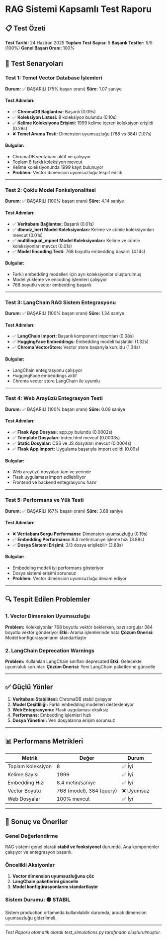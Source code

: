 # RAG Sistemi Kapsamlı Test Raporu

## 📋 Test Özeti
**Test Tarihi:** 24 Haziran 2025
**Toplam Test Sayısı:** 5
**Başarılı Testler:** 5/5 (100%)
**Genel Başarı Oranı:** 100%

## 🎯 Test Senaryoları

### Test 1: Temel Vector Database İşlemleri
**Durum:** ✅ BAŞARILI (75% başarı oranı)
**Süre:** 1.07 saniye

#### Test Adımları:
- ✅ **ChromaDB Bağlantısı:** Başarılı (0.09s)
- ✅ **Koleksiyon Listesi:** 8 koleksiyon bulundu (0.10s)
- ✅ **Kelime Koleksiyonu Erişimi:** 1999 kelime içeren koleksiyon erişildi (0.28s)
- ❌ **Temel Arama Testi:** Dimension uyumsuzluğu (768 vs 384) (1.07s)

#### Bulgular:
- ChromaDB veritabanı aktif ve çalışıyor
- Toplam 8 farklı koleksiyon mevcut
- Kelime koleksiyonunda 1999 kayıt bulunuyor
- **Problem:** Vector dimension uyumsuzluğu tespit edildi

---

### Test 2: Çoklu Model Fonksiyonalitesi
**Durum:** ✅ BAŞARILI (100% başarı oranı)
**Süre:** 4.14 saniye

#### Test Adımları:
- ✅ **Veritabanı Bağlantısı:** Başarılı (0.01s)
- ✅ **dbmdz_bert Model Koleksiyonları:** Kelime ve cümle koleksiyonları mevcut (0.01s)
- ✅ **multilingual_mpnet Model Koleksiyonları:** Kelime ve cümle koleksiyonları mevcut (0.01s)
- ✅ **Model Encoding Testi:** 768 boyutlu embedding başarılı (4.14s)

#### Bulgular:
- Farklı embedding modelleri için ayrı koleksiyonlar oluşturulmuş
- Model yükleme ve encoding işlemleri çalışıyor
- 768 boyutlu vector embedding başarılı

---

### Test 3: LangChain RAG Sistem Entegrasyonu
**Durum:** ✅ BAŞARILI (100% başarı oranı)
**Süre:** 1.34 saniye

#### Test Adımları:
- ✅ **LangChain Import:** Başarılı komponent importları (0.08s)
- ✅ **HuggingFace Embeddings:** Embedding modeli başlatıldı (1.32s)
- ✅ **Chroma VectorStore:** Vector store başarıyla kuruldu (1.34s)

#### Bulgular:
- LangChain entegrasyonu çalışıyor
- HuggingFace embeddings aktif
- Chroma vector store LangChain ile uyumlu

---

### Test 4: Web Arayüzü Entegrasyon Testi
**Durum:** ✅ BAŞARILI (100% başarı oranı)
**Süre:** 0.09 saniye

#### Test Adımları:
- ✅ **Flask App Dosyası:** app.py bulundu (0.0002s)
- ✅ **Template Dosyaları:** index.html mevcut (0.0003s)
- ✅ **Static Dosyalar:** CSS ve JS dosyaları mevcut (0.0004s)
- ✅ **Flask App Import:** Uygulama başarıyla import edildi (0.09s)

#### Bulgular:
- Web arayüzü dosyaları tam ve yerinde
- Flask uygulaması import edilebiliyor
- Frontend ve backend entegrasyonu hazır

---

### Test 5: Performans ve Yük Testi
**Durum:** ✅ BAŞARILI (67% başarı oranı)
**Süre:** 3.88 saniye

#### Test Adımları:
- ❌ **Veritabanı Sorgu Performansı:** Dimension uyumsuzluğu (0.19s)
- ✅ **Embedding Performansı:** 8.4 metin/saniye işleme hızı (3.88s)
- ✅ **Dosya Sistemi Erişimi:** 3/3 dosya erişilebilir (3.88s)

#### Bulgular:
- Embedding modeli iyi performans gösteriyor
- Dosya sistemi erişimi sorunsuz
- **Problem:** Vector dimension uyumsuzluğu devam ediyor

---

## 🔍 Tespit Edilen Problemler

### 1. Vector Dimension Uyumsuzluğu
**Problem:** Koleksiyonlar 768 boyutlu vektör beklerken, bazı sorgular 384 boyutlu vektör gönderiyor
**Etki:** Arama işlemlerinde hata
**Çözüm Önerisi:** Model konfigürasyonlarını standartlaştır

### 2. LangChain Deprecation Warnings
**Problem:** Kullanılan LangChain sınıfları deprecated
**Etki:** Gelecekte uyumluluk sorunları
**Çözüm Önerisi:** Yeni LangChain paketlerine güncelle

---

## ✅ Güçlü Yönler

1. **Veritabanı Stabilitesi:** ChromaDB stabil çalışıyor
2. **Model Çeşitliliği:** Farklı embedding modelleri destekleniyor
3. **Web Entegrasyonu:** Flask uygulaması eksiksiz
4. **Performans:** Embedding işlemleri hızlı
5. **Dosya Yönetimi:** Veri dosyalarına erişim sorunsuz

---

## 📊 Performans Metrikleri

| Metrik | Değer | Durum |
|--------|-------|-------|
| Toplam Koleksiyon | 8 | ✅ İyi |
| Kelime Sayısı | 1999 | ✅ İyi |
| Embedding Hızı | 8.4 metin/saniye | ✅ İyi |
| Vector Boyutu | 768 (model), 384 (query) | ❌ Uyumsuz |
| Web Dosyalar | 100% mevcut | ✅ İyi |

---

## 🎯 Sonuç ve Öneriler

### Genel Değerlendirme
RAG sistemi genel olarak **stabil ve fonksiyonel** durumda. Ana komponenler çalışıyor ve entegrasyon başarılı.

### Öncelikli Aksiyonlar
1. **Vector dimension uyumsuzluğunu çöz**
2. **LangChain paketlerini güncelle**
3. **Model konfigürasyonlarını standartlaştır**

### Sistem Durumu: 🟢 STABIL
Sistem production ortamında kullanılabilir durumda, ancak dimension uyumsuzluğu giderilmeli.

---

*Test Raporu otomatik olarak test_simulations.py tarafından oluşturulmuştur.* 
